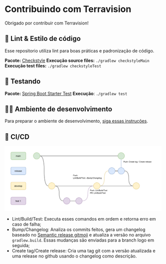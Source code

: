 # Contribuindo com Terravision

Obrigado por contribuir com Terravision!

## 💅 Lint & Estilo de código

Esse repositorio utiliza lint para boas práticas e padronização de código.

**Pacote:** [Checkstyle](https://checkstyle.sourceforge.io/)
**Execução source files:** `./gradlew checkstyleMain`
**Execução test files:** `./gradlew checkstyleTest`

## 🧪 Testando

**Pacote:** [Spring Boot Starter Test](https://docs.spring.io/spring-boot/docs/1.5.7.RELEASE/reference/html/boot-features-testing.html)
**Execução**: `./gradlew test`

## 👨‍💻 Ambiente de desenvolvimento

Para preparar o ambiente de desenvolvimento, [siga essas instruções](https://github.com/MarcyLeite/fatec-api-4/blob/main/.github/CONTRIBUING.md#-development-environment).

## 👷 CI/CD

![Backend Pipeline](../docs/assets/backend-pipeline.png)

- Lint/Build/Test: Executa esses comandos em ordem e retorna erro em caso de falha;
- Bump/Changelog: Analiza os commits feitos, gera um changelog baseado no [Semantic release gitmoji](https://github.com/momocow/semantic-release-gitmoji) e atualiza a versão no arquivo `gradlew.build`. Essas mudanças são enviadas para a branch logo em seguida;
- Create tag/Create release: Cria uma tag git com a versão atualizada e uma release no github usando o changelog como descrição.